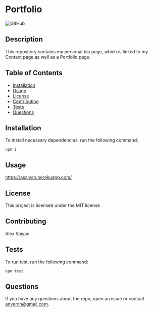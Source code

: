 
  # Portfolio

  ![GitHub](https://img.shields.io/github/license/Anverch/Portfolio)

  ## Description

This repository contains my personal bio page, which is linked to my Contact page as well as a Portfolio page.

  ## Table of Contents

  * [Installation](#installation)
  * [Usage](#usage)
  * [License](#license)
  * [Contributing](#contributing)
  * [Tests](#tests)
  * [Questions](#questions)

  ## Installation

  To install necessary dependencies, run the following command:

  `npm i`

  ## Usage

  https://asaiyan.herokuapp.com/

  ## License

  This project is licensed under the MIT license

  ## Contributing

  Alex Saiyan

  ## Tests

  To run test, run the following command:

  `npm test`

  ## Questions

  If you have any questions about the repo, open an issue or contact anverch@gmail.com.
